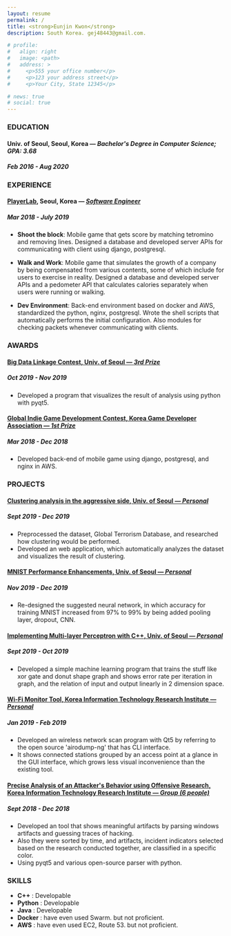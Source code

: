```yaml
---
layout: resume
permalink: /
title: <strong>Eunjin Kwon</strong>
description: South Korea. gej48443@gmail.com.

# profile:
#   align: right
#   image: <path>
#   address: >
#     <p>555 your office number</p>
#     <p>123 your address street</p>
#     <p>Your City, State 12345</p>

# news: true
# social: true
---
```


### EDUCATION

#### **Univ. of Seoul**, Seoul, Korea — _Bachelor's Degree in Computer Science; GPA: 3.68_
##### Feb 2016 - Aug 2020


### EXPERIENCE

#### [**PlayerLab**](https://www.playerlab.co.kr/?lang=en), Seoul, Korea — [_Software Engineer_]()
##### Mar 2018 - July 2019

- **Shoot the block**: Mobile game that gets score by matching tetromino and removing lines. Designed a database and developed server APIs for communicating with client using django, postgresql.

- **Walk and Work**: Mobile game that simulates the growth of a company by being compensated from various contents, some of which include for users to exercise in reality. Designed a database and developed server APIs and a pedometer API that calculates calories separately when users were running or walking.

- **Dev Environment**: Back-end environment based on docker and AWS, standardized the python, nginx, postgresql. Wrote the shell scripts that automatically performs the initial configuration. Also modules for checking packets whenever communicating with clients.


### AWARDS

#### [**Big Data Linkage Contest**, Univ. of Seoul — _3rd Prize_]()
##### Oct 2019 - Nov 2019

- Developed a program that visualizes the result of analysis using python with pyqt5.

#### [**Global Indie Game Development Contest**, Korea Game Developer Association — _1st Prize_]()
##### Mar 2018 - Dec 2018

- Developed back-end of mobile game using django, postgresql, and nginx in AWS.


### PROJECTS

#### [**Clustering analysis in the aggressive side**, Univ. of Seoul — _Personal_]()
##### Sept 2019 - Dec 2019

- Preprocessed the dataset, Global Terrorism Database, and researched how clustering would be performed.
- Developed an web application, which automatically analyzes the dataset and visualizes the result of clustering.


#### [**MNIST Performance Enhancements**, Univ. of Seoul — _Personal_]()
##### Nov 2019 - Dec 2019

- Re-designed the suggested neural network, in which accuracy for training MNIST increased from 97% to 99% by being added pooling layer, dropout, CNN.

#### [**Implementing Multi-layer Perceptron with C++**, Univ. of Seoul — _Personal_]()
##### Sept 2019 - Oct 2019

- Developed a simple machine learning program that trains the stuff like xor gate and donut shape graph and shows error rate per iteration in graph, and the relation of input and output linearly in 2 dimension space.

#### [**Wi-Fi Monitor Tool**, Korea Information Technology Research Institute — _Personal_]()
##### Jan 2019 - Feb 2019

- Developed an wireless network scan program with Qt5 by referring to the open source 'airodump-ng' that has CLI interface.
- It shows connected stations grouped by an access point at a glance in the GUI interface, which grows less visual inconvenience than the existing tool.

#### [**Precise Analysis of an Attacker's Behavior using Offensive Research**, Korea Information Technology Research Institute — _Group (6 people)_]()
##### Sept 2018 - Dec 2018

- Developed an tool that shows meaningful artifacts by parsing windows artifacts and guessing traces of hacking.
- Also they were sorted by time, and artifacts, incident indicators selected based on the research conducted together, are classified in a specific color.
- Using pyqt5 and various open-source parser with python.


### SKILLS
- **C++** : Developable
- **Python** : Developable
- **Java** : Developable
- **Docker** : have even used Swarm. but not proficient.
- **AWS** : have even used EC2, Route 53. but not proficient.
